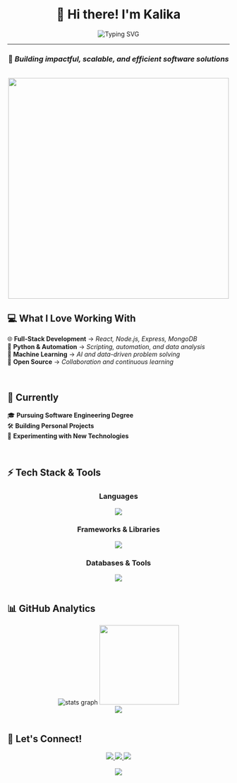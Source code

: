 <div align="center">

# 👋 Hi there! I'm Kalika

<img src="https://readme-typing-svg.herokuapp.com?font=Fira+Code&size=22&pause=1000&color=6366F1&center=true&vCenter=true&width=600&lines=Software+Engineering+Undergraduate;Full-Stack+Developer;Machine+Learning+Enthusiast;Open+Source+Contributor" alt="Typing SVG" />

</div>

---

<div align="center">

### 🚀 *Building impactful, scalable, and efficient software solutions* 

</div>

<br>

<div align="center">
  <img src="https://user-images.githubusercontent.com/74038190/225813708-98b745f2-7d22-48cf-9150-083f1b00d6c9.gif" width="500">
</div>

## 💻 What I Love Working With

<div align="left">

🌐 **Full-Stack Development** → *React, Node.js, Express, MongoDB*  
🐍 **Python & Automation** → *Scripting, automation, and data analysis*  
🤖 **Machine Learning** → *AI and data-driven problem solving*  
🌟 **Open Source** → *Collaboration and continuous learning*

</div>
<br>


## 🎯 Currently

<div align="left">

🎓 **Pursuing Software Engineering Degree**  
🛠️ **Building Personal Projects**  
🔬 **Experimenting with New Technologies**

</div>

<br>

## ⚡ Tech Stack & Tools

<div align="center">

### Languages
<img src="https://skillicons.dev/icons?i=java,python,javascript,html,css" />

### Frameworks & Libraries
<img src="https://skillicons.dev/icons?i=react,nodejs,expressjs" />

### Databases & Tools
<img src="https://skillicons.dev/icons?i=mongodb,git,github,vscode" />

</div>

<br>

## 📊 GitHub Analytics

<div align="center">
  <img src="https://github-readme-stats.vercel.app/api?username=Kalika-Jay&hide_title=false&hide_rank=false&show_icons=true&include_all_commits=true&count_private=true&disable_animations=false&theme=tokyonight&locale=en&hide_border=false&order=1" alt="stats graph"  />
  <img height="180em" src="https://github-readme-stats.vercel.app/api/top-langs/?username=Kalika-Jay&layout=compact&langs_count=8&theme=tokyonight&hide_border=true"/>
</div>

<div align="center">
  <img src="https://github-readme-streak-stats.herokuapp.com/?user=Kalika-Jay&theme=tokyonight&hide_border=true" />
</div>

<br>


## 🌟 Let's Connect!

<div align="center">

<a href="https://linkedin.com/in/kalika-jay">
  <img src="https://img.shields.io/badge/LinkedIn-0077B5?style=for-the-badge&logo=linkedin&logoColor=white" />
</a>
<a href="mailto:kalika.jay2004@gmail.com">
  <img src="https://img.shields.io/badge/Gmail-D14836?style=for-the-badge&logo=gmail&logoColor=white" />
</a>
<a href="https://github.com/Kalika-Jay">
  <img src="https://img.shields.io/badge/GitHub-100000?style=for-the-badge&logo=github&logoColor=white" />
</a>

</div>

<br>


</div>

<div align="center">
  <img src="https://capsule-render.vercel.app/api?type=waving&color=gradient&height=100&section=footer" />
</div>
